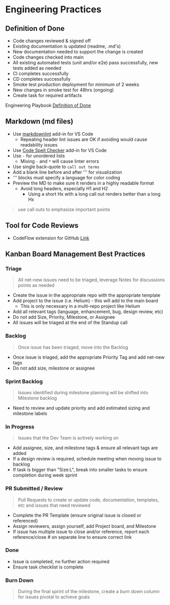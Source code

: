 # Engineering Practices

## Definition of Done

- Code changes reviewed & signed off
- Existing documentation is updated (readme, .md's)
- New documentation needed to support the change is created
- Code changes checked into main
- All existing automated tests (unit and/or e2e) pass successfully, new tests added as needed
- CI completes successfully
- CD completes successfully
- Smoke test production deployment for minimum of 2 weeks
- New changes in smoke test for 48hrs (ongoing)
- Create task for required artifacts

Engineering Playbook [Definition of Done](https://github.com/microsoft/code-with-engineering-playbook/tree/master/agile-development/team-agreements/definition-of-done/readme.md)

## Markdown (md files)

- Use [markdownlint](https://marketplace.visualstudio.com/items?itemName=DavidAnson.vscode-markdownlint) add-in for VS Code
  - Repeating header lint issues are OK if avoiding would cause readability issues
- Use [Code Spell Checker](https://github.com/streetsidesoftware/vscode-spell-checker) add-in for VS Code
- Use `-` for unordered lists
  - Mixing `-` and `*` will cause linter errors
- Use single back-quote to `call out terms`
- Add a blank line before and after ''' for visualization
- ''' blocks must specify a language for color coding
- Preview the MD to make sure it renders in a highly readable format
  - Avoid long headers, especially H1 and H2
    - Using a short Hx with a long call out renders better than a long Hx

> use call outs to emphasize important points

## Tool for Code Reviews

- CodeFlow extension for GitHub [Link](https://www.1eswiki.com/wiki/CodeFlow_integration_with_GitHub_Pull_Requests)

## Kanban Board Management Best Practices

### Triage

> All net-new issues need to be triaged, leverage Notes for discussions points as needed

- Create the issue in the appropriate repo with the appropriate template
- Add project to the issue (i.e. Helium) - this will add to the main board
  - This is only necessary in a multi-repo project like Helium
- Add all relevant tags (language, enhancement, bug, design review, etc)
- Do not add Size, Priority, Milestone, or Assignee
- All issues will be triaged at the end of the Standup call

### Backlog

> Once issue has been triaged, move into the Backlog

- Once issue is triaged, add the appropriate Priority Tag and add net-new tags
- Do not add size, milestone or assignee

### Sprint Backlog

> Issues identified during milestone planning will be shifted into Milestone backlog

- Need to review and update priority and add estimated sizing and milestone labels

### In Progress

> Issues that the Dev Team is actively working on

- Add assignee, size, and milestone tags & ensure all relevant tags are added
- If a design review is required, schedule meeting when moving issue to backlog
- If task is bigger than "Size:L", break into smaller tasks to ensure completion during week sprint

### PR Submitted / Review

> Pull Requests to create or update code, documentation, templates, etc and issues that need reviewed

- Complete the PR Template (ensure original issue is closed or referenced)
- Assign reviewers, assign yourself, add Project board, and Milestone
- If issue has multiple issue to close and/or reference, report each reference/close # on separate line to ensure correct link

### Done

- Issue is completed, no further action required
- Ensure task checklist is complete

### Burn Down

> During the final sprint of the milestone, create a burn down column for issues pivotal to achieve goals
